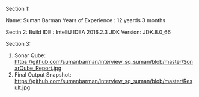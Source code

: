 Section 1:

  Name: Suman Barman
  Years of Experience : 12 yeards 3 months
  
Sectin 2:
  Build IDE : IntelliJ IDEA 2016.2.3
  JDK Version: JDK.8.0_66
  
Section 3:
  1. Sonar Qube: https://github.com/sumanbarman/interview_sq_suman/blob/master/SonarQube_Report.jpg
  2. Final Output Snapshot: https://github.com/sumanbarman/interview_sq_suman/blob/master/Result.jpg
  

